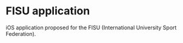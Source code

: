 # FISU application
iOS application proposed for the FISU (International University Sport Federation). 
